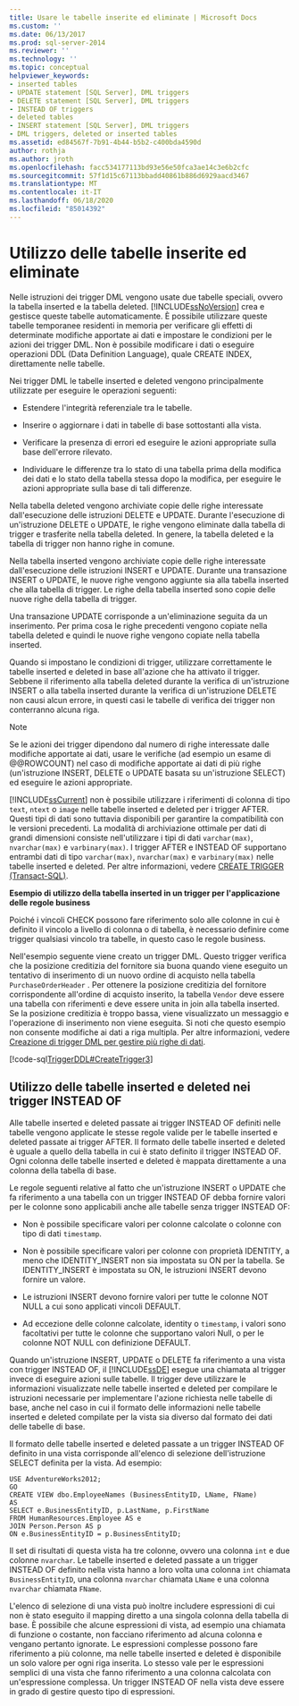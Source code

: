 ```yaml
---
title: Usare le tabelle inserite ed eliminate | Microsoft Docs
ms.custom: ''
ms.date: 06/13/2017
ms.prod: sql-server-2014
ms.reviewer: ''
ms.technology: ''
ms.topic: conceptual
helpviewer_keywords:
- inserted tables
- UPDATE statement [SQL Server], DML triggers
- DELETE statement [SQL Server], DML triggers
- INSTEAD OF triggers
- deleted tables
- INSERT statement [SQL Server], DML triggers
- DML triggers, deleted or inserted tables
ms.assetid: ed84567f-7b91-4b44-b5b2-c400bda4590d
author: rothja
ms.author: jroth
ms.openlocfilehash: facc534177113bd93e56e50fca3ae14c3e6b2cfc
ms.sourcegitcommit: 57f1d15c67113bbadd40861b886d6929aacd3467
ms.translationtype: MT
ms.contentlocale: it-IT
ms.lasthandoff: 06/18/2020
ms.locfileid: "85014392"
---
```

# <a name="use-the-inserted-and-deleted-tables"></a>Utilizzo delle tabelle inserite ed eliminate
  Nelle istruzioni dei trigger DML vengono usate due tabelle speciali, ovvero la tabella inserted e la tabella deleted. [!INCLUDE[ssNoVersion](../../includes/ssnoversion-md.md)] crea e gestisce queste tabelle automaticamente. È possibile utilizzare queste tabelle temporanee residenti in memoria per verificare gli effetti di determinate modifiche apportate ai dati e impostare le condizioni per le azioni dei trigger DML. Non è possibile modificare i dati o eseguire operazioni DDL (Data Definition Language), quale CREATE INDEX, direttamente nelle tabelle.  
  
 Nei trigger DML le tabelle inserted e deleted vengono principalmente utilizzate per eseguire le operazioni seguenti:  
  
-   Estendere l'integrità referenziale tra le tabelle.  
  
-   Inserire o aggiornare i dati in tabelle di base sottostanti alla vista.  
  
-   Verificare la presenza di errori ed eseguire le azioni appropriate sulla base dell'errore rilevato.  
  
-   Individuare le differenze tra lo stato di una tabella prima della modifica dei dati e lo stato della tabella stessa dopo la modifica, per eseguire le azioni appropriate sulla base di tali differenze.  
  
 Nella tabella deleted vengono archiviate copie delle righe interessate dall'esecuzione delle istruzioni DELETE e UPDATE. Durante l'esecuzione di un'istruzione DELETE o UPDATE, le righe vengono eliminate dalla tabella di trigger e trasferite nella tabella deleted. In genere, la tabella deleted e la tabella di trigger non hanno righe in comune.  
  
 Nella tabella inserted vengono archiviate copie delle righe interessate dall'esecuzione delle istruzioni INSERT e UPDATE. Durante una transazione INSERT o UPDATE, le nuove righe vengono aggiunte sia alla tabella inserted che alla tabella di trigger. Le righe della tabella inserted sono copie delle nuove righe della tabella di trigger.  
  
 Una transazione UPDATE corrisponde a un'eliminazione seguita da un inserimento. Per prima cosa le righe precedenti vengono copiate nella tabella deleted e quindi le nuove righe vengono copiate nella tabella inserted.  
  
 Quando si impostano le condizioni di trigger, utilizzare correttamente le tabelle inserted e deleted in base all'azione che ha attivato il trigger. Sebbene il riferimento alla tabella deleted durante la verifica di un'istruzione INSERT o alla tabella inserted durante la verifica di un'istruzione DELETE non causi alcun errore, in questi casi le tabelle di verifica dei trigger non conterranno alcuna riga.  
  
> [!NOTE]  
>  Se le azioni dei trigger dipendono dal numero di righe interessate dalle modifiche apportate ai dati, usare le verifiche (ad esempio un esame di @@ROWCOUNT) nel caso di modifiche apportate ai dati di più righe (un'istruzione INSERT, DELETE o UPDATE basata su un'istruzione SELECT) ed eseguire le azioni appropriate.  
  
 [!INCLUDE[ssCurrent](../../includes/sscurrent-md.md)] non è possibile utilizzare i riferimenti di colonna di tipo `text`, `ntext` o `image` nelle tabelle inserted e deleted per i trigger AFTER. Questi tipi di dati sono tuttavia disponibili per garantire la compatibilità con le versioni precedenti. La modalità di archiviazione ottimale per dati di grandi dimensioni consiste nell'utilizzare i tipi di dati `varchar(max)`, `nvarchar(max)` e `varbinary(max)`. I trigger AFTER e INSTEAD OF supportano entrambi dati di tipo `varchar(max)`, `nvarchar(max)` e `varbinary(max)` nelle tabelle inserted e deleted. Per altre informazioni, vedere [CREATE TRIGGER &#40;Transact-SQL&#41;](/sql/t-sql/statements/create-trigger-transact-sql).  
  
 **Esempio di utilizzo della tabella inserted in un trigger per l'applicazione delle regole business**  
  
 Poiché i vincoli CHECK possono fare riferimento solo alle colonne in cui è definito il vincolo a livello di colonna o di tabella, è necessario definire come trigger qualsiasi vincolo tra tabelle, in questo caso le regole business.  
  
 Nell'esempio seguente viene creato un trigger DML. Questo trigger verifica che la posizione creditizia del fornitore sia buona quando viene eseguito un tentativo di inserimento di un nuovo ordine di acquisto nella tabella `PurchaseOrderHeader` . Per ottenere la posizione creditizia del fornitore corrispondente all'ordine di acquisto inserito, la tabella `Vendor` deve essere una tabella con riferimenti e deve essere unita in join alla tabella inserted. Se la posizione creditizia è troppo bassa, viene visualizzato un messaggio e l'operazione di inserimento non viene eseguita. Si noti che questo esempio non consente modifiche ai dati a riga multipla. Per altre informazioni, vedere [Creazione di trigger DML per gestire più righe di dati](../triggers/create-dml-triggers-to-handle-multiple-rows-of-data.md).  
  
 [!code-sql[TriggerDDL#CreateTrigger3](../../snippets/tsql/SQL14/tsql/triggerddl/transact-sql/snippet_create_alter_drop_trigger.sql#createtrigger3)]  
  
## <a name="using-the-inserted-and-deleted-tables-in-instead-of-triggers"></a>Utilizzo delle tabelle inserted e deleted nei trigger INSTEAD OF  
 Alle tabelle inserted e deleted passate ai trigger INSTEAD OF definiti nelle tabelle vengono applicate le stesse regole valide per le tabelle inserted e deleted passate ai trigger AFTER. Il formato delle tabelle inserted e deleted è uguale a quello della tabella in cui è stato definito il trigger INSTEAD OF. Ogni colonna delle tabelle inserted e deleted è mappata direttamente a una colonna della tabella di base.  
  
 Le regole seguenti relative al fatto che un'istruzione INSERT o UPDATE che fa riferimento a una tabella con un trigger INSTEAD OF debba fornire valori per le colonne sono applicabili anche alle tabelle senza trigger INSTEAD OF:  
  
-   Non è possibile specificare valori per colonne calcolate o colonne con tipo di dati `timestamp`.  
  
-   Non è possibile specificare valori per colonne con proprietà IDENTITY, a meno che IDENTITY_INSERT non sia impostata su ON per la tabella. Se IDENTITY_INSERT è impostata su ON, le istruzioni INSERT devono fornire un valore.  
  
-   Le istruzioni INSERT devono fornire valori per tutte le colonne NOT NULL a cui sono applicati vincoli DEFAULT.  
  
-   Ad eccezione delle colonne calcolate, identity o `timestamp`, i valori sono facoltativi per tutte le colonne che supportano valori Null, o per le colonne NOT NULL con definizione DEFAULT.  
  
 Quando un'istruzione INSERT, UPDATE o DELETE fa riferimento a una vista con trigger INSTEAD OF, il [!INCLUDE[ssDE](../../includes/ssde-md.md)] esegue una chiamata al trigger invece di eseguire azioni sulle tabelle. Il trigger deve utilizzare le informazioni visualizzate nelle tabelle inserted e deleted per compilare le istruzioni necessarie per implementare l'azione richiesta nelle tabelle di base, anche nel caso in cui il formato delle informazioni nelle tabelle inserted e deleted compilate per la vista sia diverso dal formato dei dati delle tabelle di base.  
  
 Il formato delle tabelle inserted e deleted passate a un trigger INSTEAD OF definito in una vista corrisponde all'elenco di selezione dell'istruzione SELECT definita per la vista. Ad esempio:  
  
```  
USE AdventureWorks2012;  
GO  
CREATE VIEW dbo.EmployeeNames (BusinessEntityID, LName, FName)  
AS  
SELECT e.BusinessEntityID, p.LastName, p.FirstName  
FROM HumanResources.Employee AS e   
JOIN Person.Person AS p  
ON e.BusinessEntityID = p.BusinessEntityID;  
```  
  
 Il set di risultati di questa vista ha tre colonne, ovvero una colonna `int` e due colonne `nvarchar`. Le tabelle inserted e deleted passate a un trigger INSTEAD OF definito nella vista hanno a loro volta una colonna `int` chiamata `BusinessEntityID`, una colonna `nvarchar` chiamata `LName` e una colonna `nvarchar` chiamata `FName`.  
  
 L'elenco di selezione di una vista può inoltre includere espressioni di cui non è stato eseguito il mapping diretto a una singola colonna della tabella di base. È possibile che alcune espressioni di vista, ad esempio una chiamata di funzione o costante, non facciano riferimento ad alcuna colonna e vengano pertanto ignorate. Le espressioni complesse possono fare riferimento a più colonne, ma nelle tabelle inserted e deleted è disponibile un solo valore per ogni riga inserita. Lo stesso vale per le espressioni semplici di una vista che fanno riferimento a una colonna calcolata con un'espressione complessa. Un trigger INSTEAD OF nella vista deve essere in grado di gestire questo tipo di espressioni.  
  
  

